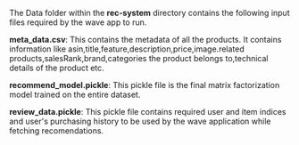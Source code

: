 The Data folder within the **rec-system** directory contains the following input files required by the wave app to run.

**meta_data.csv**: This contains the metadata of all the products. It contains information like asin,title,feature,description,price,image.related products,salesRank,brand,categories the product belongs to,technical details of the product etc.

**recommend_model.pickle**: This pickle file is the final matrix factorization model trained on the entire dataset.

**review_data.pickle**: This pickle file contains required user and item indices and user's purchasing history to be used by the wave application while fetching recomendations.

